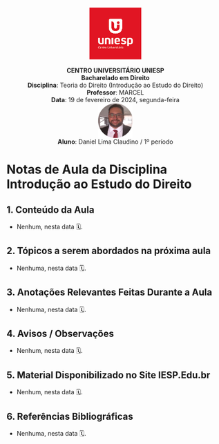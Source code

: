 <div align="center">

<p align="center"><img height="120" src="../../../figuras/LOGO_UNIESP.png"> </p>

<p align="center"><b>CENTRO UNIVERSITÁRIO UNIESP</b><br>
<b>Bacharelado em Direito</b><br>
<b>Disciplina</b>: Teoria do Direito (Introdução ao Estudo do Direito)<br>
<b>Professor</b>: MARCEL<br>
<b>Data</b>: 19 de fevereiro de 2024, segunda-feira<br>
<img align="center" src="../../../figuras/FOTO_PERFIL_DANIEL_CLAUDINO_2023.png" width="80"><br>
<b>Aluno</b>: Daniel Lima Claudino / 1º período<br>
 </p>
</div>

# Notas de Aula da Disciplina Introdução ao Estudo do Direito

## 1. Conteúdo da Aula

- Nenhum, nesta data 🗓.

## 2. Tópicos a serem abordados na próxima aula

- Nenhuma, nesta data 🗓.

## 3. Anotações Relevantes Feitas Durante a Aula

- Nenhuma, nesta data 🗓.

## 4. Avisos / Observações

- Nenhum, nesta data 🗓.

## 5. Material Disponibilizado no Site IESP.Edu.br

- Nenhum, nesta data 🗓.

## 6. Referências Bibliográficas

- Nenhuma, nesta data 🗓.
